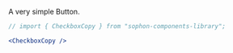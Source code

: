 A very simple Button.

```jsx
// import { CheckboxCopy } from "sophon-components-library";

<CheckboxCopy />
```